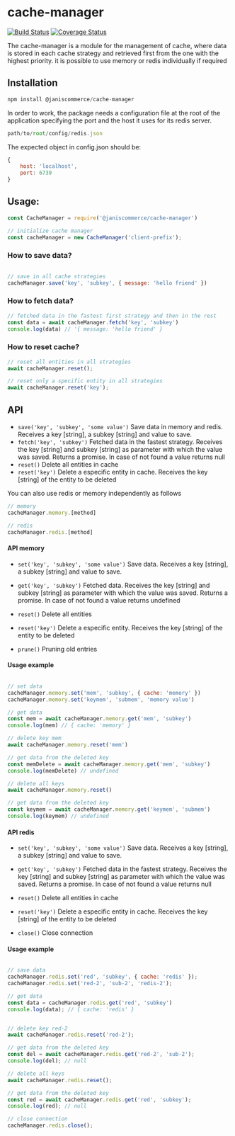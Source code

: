 # cache-manager

[![Build Status](https://travis-ci.org/janis-commerce/cache-manager.svg?branch=JCN-52-memory-manager)](https://travis-ci.org/janis-commerce/cache-manager)
[![Coverage Status](https://coveralls.io/repos/github/janis-commerce/cache-manager/badge.svg?branch=JCN-52-memory-manager)](https://coveralls.io/github/janis-commerce/cache-manager?branch=JCN-52-memory-manager)


The cache-manager is a module for the management of cache, where data is stored in each cache strategy and retrieved first from the one with the highest priority. it is possible to use memory or redis individually if required


## Installation


```js
npm install @janiscommerce/cache-manager
```

In order to work, the package needs a configuration file at the root of the application specifying the port and the host it uses for its redis server.
```js
path/to/root/config/redis.json
```
The expected object in config.json should be:
```js
{
    host: 'localhost',
    port: 6739
}
```

## Usage:
```js
const CacheManager = require('@janiscommerce/cache-manager')

// initialize cache manager
const cacheManager = new CacheManager('client-prefix');
```

### How to save data?

```js

// save in all cache strategies
cacheManager.save('key', 'subkey', { message: 'hello friend' })
```
### How to fetch data?
```js
// fetched data in the fastest first strategy and then in the rest
const data = await cacheManager.fetch('key', 'subkey')
console.log(data) // '{ message: 'hello friend' }

```

### How to reset cache?
```js
// reset all entities in all strategies
await cacheManager.reset();

// reset only a specific entity in all strategies
await cacheManager.reset('key');
```

## API 
- `save('key', 'subkey', 'some value')`
Save data in memory and redis. Receives a key [string], a subkey [string] and value to save.
- `fetch('key', 'subkey')`
Fetched data in the fastest strategy. Receives the key [string] and subkey [string] as parameter with which the value was saved. Returns a promise. In case of not found a value returns null
- `reset()`
Delete all entities in cache
- `reset('key')`
Delete a especific entity in cache. Receives the key [string] of the entity to be deleted

You can also use redis or memory independently as follows
```js
// memory
cacheManager.memory.[method]

// redis
cacheManager.redis.[method]
```

#### API memory

- `set('key', 'subkey', 'some value')`
Save data. Receives a key [string], a subkey [string] and value to save.

- `get('key', 'subkey')`
Fetched data. Receives the key [string] and subkey [string] as parameter with which the value was saved. Returns a promise. In case of not found a value returns undefined

- `reset()`
Delete all entities

- `reset('key')`
Delete a especific entity. Receives the key [string] of the entity to be deleted

- `prune()`
Pruning old entries


#### Usage example
```js

// set data
cacheManager.memory.set('mem', 'subkey', { cache: 'memory' })
cacheManager.memory.set('keymem', 'submem', 'memory value')

// get data
const mem = await cacheManager.memory.get('mem', 'subkey')
console.log(mem) // { cache: 'memory' }

// delete key mem 
await cacheManager.memory.reset('mem')

// get data from the deleted key
const memDelete = await cacheManager.memory.get('mem', 'subkey')
console.log(memDelete) // undefined

// delete all keys
await cacheManager.memory.reset()

// get data from the deleted key
const keymem = await cacheManager.memory.get('keymem', 'submem')
console.log(keymem) // undefined

```


#### API redis

- `set('key', 'subkey', 'some value')`
Save data. Receives a key [string], a subkey [string] and value to save.

- `get('key', 'subkey')`
Fetched data in the fastest strategy. Receives the key [string] and subkey [string] as parameter with which the value was saved. Returns a promise. In case of not found a value returns null

- `reset()`
Delete all entities in cache

- `reset('key')`
Delete a especific entity in cache. Receives the key [string] of the entity to be deleted

- `close()`
Close connection

#### Usage example
```js

// save data
cacheManager.redis.set('red', 'subkey', { cache: 'redis' });
cacheManager.redis.set('red-2', 'sub-2', 'redis-2');

// get data
const data = cacheManager.redis.get('red', 'subkey')
console.log(data); // { cache: 'redis' }


// delete key red-2
await cacheManager.redis.reset('red-2');

// get data from the deleted key
const del = await cacheManager.redis.get('red-2', 'sub-2');
console.log(del); // null

// delete all keys
await cacheManager.redis.reset();

// get data from the deleted key
const red = await cacheManager.redis.get('red', 'subkey');
console.log(red); // null

// close connection
cacheManager.redis.close();
```

